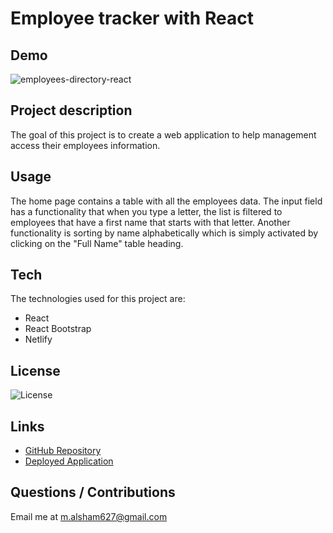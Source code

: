 # Employee tracker with React

## Demo
![employees-directory-react](https://user-images.githubusercontent.com/73148818/116511516-67bfd100-a87b-11eb-8952-9ad6340f5a89.gif)

## Project description
The goal of this project is to create a web application to help management access their employees information. 

## Usage
The home page contains a table with all the employees data. The input field has a functionality that when you type a letter, the list is filtered to employees that have a first name that starts with that letter. Another functionality is sorting by name alphabetically which is simply activated by clicking on the "Full Name" table heading.

## Tech
The technologies used for this project are:
- React
- React Bootstrap
- Netlify

## License 
 ![License](https://img.shields.io/static/v1?label=License&message=MIT&color=9cf)

## Links
- [GitHub Repository](https://github.com/Malsham3/employees-tracker-react)
- [Deployed Application](https://mostafaalshammary.netlify.app)

## Questions / Contributions
Email me at m.alsham627@gmail.com